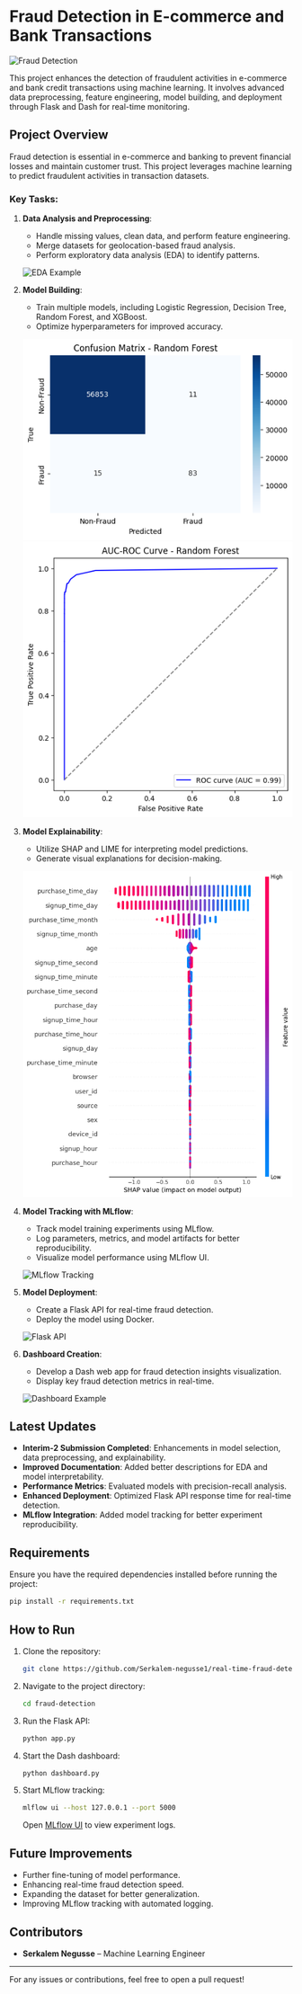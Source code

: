 # Fraud Detection in E-commerce and Bank Transactions

![Fraud Detection](images/fraud_detection_banner.png)

This project enhances the detection of fraudulent activities in e-commerce and bank credit transactions using machine learning. It involves advanced data preprocessing, feature engineering, model building, and deployment through Flask and Dash for real-time monitoring.

## Project Overview

Fraud detection is essential in e-commerce and banking to prevent financial losses and maintain customer trust. This project leverages machine learning to predict fraudulent activities in transaction datasets.

### Key Tasks:

1. **Data Analysis and Preprocessing**:
   - Handle missing values, clean data, and perform feature engineering.
   - Merge datasets for geolocation-based fraud analysis.
   - Perform exploratory data analysis (EDA) to identify patterns.
   
   ![EDA Example](images/eda_example.png)

2. **Model Building**:
   - Train multiple models, including Logistic Regression, Decision Tree, Random Forest, and XGBoost.
   - Optimize hyperparameters for improved accuracy.
   
   ![Model Performance](images/RF-CM.png)
   ![Model Performance](images/RF-ROC.png)

3. **Model Explainability**:
   - Utilize SHAP and LIME for interpreting model predictions.
   - Generate visual explanations for decision-making.
   
   ![SHAP Explanation](images/shap_explanation.png)

4. **Model Tracking with MLflow**:
   - Track model training experiments using MLflow.
   - Log parameters, metrics, and model artifacts for better reproducibility.
   - Visualize model performance using MLflow UI.
   
   ![MLflow Tracking](images/mlflow1.png)

5. **Model Deployment**:
   - Create a Flask API for real-time fraud detection.
   - Deploy the model using Docker.
   
   ![Flask API](images/flask_api.png)

6. **Dashboard Creation**:
   - Develop a Dash web app for fraud detection insights visualization.
   - Display key fraud detection metrics in real-time.
   
   ![Dashboard Example](images/dashboard_example.png)

## Latest Updates
- **Interim-2 Submission Completed**: Enhancements in model selection, data preprocessing, and explainability.
- **Improved Documentation**: Added better descriptions for EDA and model interpretability.
- **Performance Metrics**: Evaluated models with precision-recall analysis.
- **Enhanced Deployment**: Optimized Flask API response time for real-time detection.
- **MLflow Integration**: Added model tracking for better experiment reproducibility.

## Requirements

Ensure you have the required dependencies installed before running the project:

```bash
pip install -r requirements.txt
```

## How to Run

1. Clone the repository:
   ```bash
   git clone https://github.com/Serkalem-negusse1/real-time-fraud-detection.git
   ```
2. Navigate to the project directory:
   ```bash
   cd fraud-detection
   ```
3. Run the Flask API:
   ```bash
   python app.py
   ```
4. Start the Dash dashboard:
   ```bash
   python dashboard.py
   ```
5. Start MLflow tracking:
   ```bash
   mlflow ui --host 127.0.0.1 --port 5000
   ```
   Open [MLflow UI](http://127.0.0.1:5000) to view experiment logs.

## Future Improvements
- Further fine-tuning of model performance.
- Enhancing real-time fraud detection speed.
- Expanding the dataset for better generalization.
- Improving MLflow tracking with automated logging.

## Contributors
- **Serkalem Negusse** – Machine Learning Engineer

---
For any issues or contributions, feel free to open a pull request!

